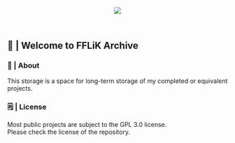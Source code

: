 <p align="center">
   <!--https://github.com/kyechan99/capsule-render-->
   <img align = "center" src="https://capsule-render.vercel.app/api?type=waving&color=gradient&height=330&section=header&text=Archive&fontSize=90&animation=fadeIn&fontAlignY=38&desc=FFLiK&descAlignY=60&customColorList=7" />
</p>
<br/>
   
## 🫠 | Welcome to FFLiK Archive

### 🔭 | About
This storage is a space for long-term storage of my completed or equivalent projects.
<br/>

### 🗒️ | License
Most public projects are subject to the GPL 3.0 license.      
Please check the license of the repository.
<br/>
